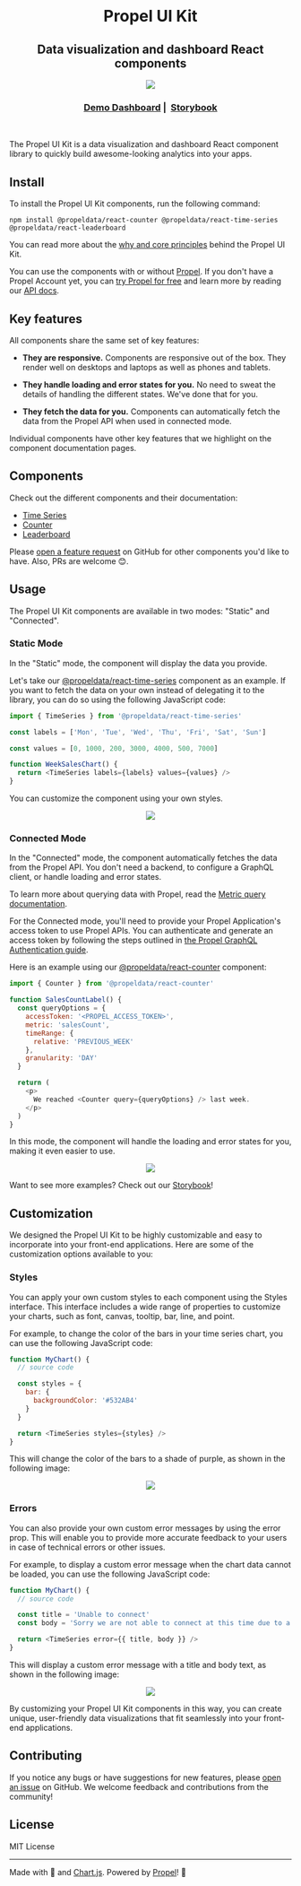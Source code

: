<br />
<div align="center">
<h1>Propel UI Kit</h1>
    <h2> Data visualization and dashboard React components </h2>
  <img src="public/images/UI-kit-header.png"/>
  <h3 align="center">
    <a href="https://propelify.propeldata.com" target="_blank">Demo Dashboard</a> |&nbsp; 
    <a href="https://storybook.propeldata.com" target="_blank">Storybook</a>
  </h3>
</div>
<br />

The Propel UI Kit is a data visualization and dashboard React component library to quickly build awesome-looking analytics into your apps.

## Install

To install the Propel UI Kit components, run the following command:

```shell
npm install @propeldata/react-counter @propeldata/react-time-series @propeldata/react-leaderboard
```

You can read more about the [why and core principles](PRINCIPLES.md) behind the Propel UI Kit.

You can use the components with or without [Propel](https://www.propeldata.com). If you don't have a Propel Account yet, you can [try Propel for free](https://propeldata.com/get-started) and learn more by reading our [API docs](https://propeldata.com/docs).

## Key features

All components share the same set of key features:

- **They are responsive.** Components are responsive out of the box. They render well on desktops and laptops as well as phones and tablets.

- **They handle loading and error states for you.** No need to sweat the details of handling the different states. We've done that for you.

- **They fetch the data for you.** Components can automatically fetch the data from the Propel API when used in connected mode.

Individual components have other key features that we highlight on the component documentation pages.

## Components

Check out the different components and their documentation:

- [Time Series](https://github.com/propeldata/ui-kit/tree/main/packages/react/time-series)
- [Counter](https://github.com/propeldata/ui-kit/tree/main/packages/react/counter)
- [Leaderboard](https://github.com/propeldata/ui-kit/tree/main/packages/react/leaderboard)

Please [open a feature request](https://github.com/propeldata/ui-kit/issues) on GitHub for other components you'd like to have. Also, PRs are welcome 😊.

## Usage

The Propel UI Kit components are available in two modes: "Static" and "Connected".

### Static Mode

In the "Static" mode, the component will display the data you provide.

Let's take our [@propeldata/react-time-series](https://github.com/propeldata/ui-kit/tree/main/packages/react/time-series) component as an example. If you want to fetch the data on your own instead of delegating it to the library, you can do so using the following JavaScript code:

```javascript
import { TimeSeries } from '@propeldata/react-time-series'

const labels = ['Mon', 'Tue', 'Wed', 'Thu', 'Fri', 'Sat', 'Sun']

const values = [0, 1000, 200, 3000, 4000, 500, 7000]

function WeekSalesChart() {
  return <TimeSeries labels={labels} values={values} />
}
```

You can customize the component using your own styles.

<p align="center">
  <img src="public/images/time-series.png"/>
</p>

### Connected Mode

In the "Connected" mode, the component automatically fetches the data from the Propel API. You don't need a backend, to configure a GraphQL client, or handle loading and error states.

To learn more about querying data with Propel, read the [Metric query documentation](https://www.propeldata.com/docs/metrics).

For the Connected mode, you'll need to provide your Propel Application's access token to use Propel APIs. You can authenticate and generate an access token by following the steps outlined in [the Propel GraphQL Authentication guide](https://propeldata.com/docs/api/authentication#step-2-generate-an-access-token).

Here is an example using our [@propeldata/react-counter](https://github.com/propeldata/ui-kit/tree/main/packages/react/time-series) component:

```javascript
import { Counter } from '@propeldata/react-counter'

function SalesCountLabel() {
  const queryOptions = {
    accessToken: '<PROPEL_ACCESS_TOKEN>',
    metric: 'salesCount',
    timeRange: {
      relative: 'PREVIOUS_WEEK'
    },
    granularity: 'DAY'
  }

  return (
    <p>
      We reached <Counter query={queryOptions} /> last week.
    </p>
  )
}
```

In this mode, the component will handle the loading and error states for you, making it even easier to use.

<p align="center">
  <img src="public/images/counter.gif"/>
</p>

Want to see more examples? Check out our [Storybook](https://storybook.propeldata.com)!

## Customization

We designed the Propel UI Kit to be highly customizable and easy to incorporate into your front-end applications. Here are some of the customization options available to you:

### Styles

You can apply your own custom styles to each component using the Styles interface. This interface includes a wide range of properties to customize your charts, such as font, canvas, tooltip, bar, line, and point.

For example, to change the color of the bars in your time series chart, you can use the following JavaScript code:

```javascript
function MyChart() {
  // source code

  const styles = {
    bar: {
      backgroundColor: '#532AB4'
    }
  }

  return <TimeSeries styles={styles} />
}
```

This will change the color of the bars to a shade of purple, as shown in the following image:

<p align="center">
  <img src="public/images/time-series-purple.png"/>
</p>

### Errors

You can also provide your own custom error messages by using the error prop. This will enable you to provide more accurate feedback to your users in case of technical errors or other issues.

For example, to display a custom error message when the chart data cannot be loaded, you can use the following JavaScript code:

```javascript
function MyChart() {
  // source code

  const title = 'Unable to connect'
  const body = 'Sorry we are not able to connect at this time due to a technical error.'

  return <TimeSeries error={{ title, body }} />
}
```

This will display a custom error message with a title and body text, as shown in the following image:

<p align="center">
  <img src="public/images/error.png"/>
</p>

By customizing your Propel UI Kit components in this way, you can create unique, user-friendly data visualizations that fit seamlessly into your front-end applications.

## Contributing

If you notice any bugs or have suggestions for new features, please [open an issue](https://github.com/propeldata/ui-kit/issues) on GitHub. We welcome feedback and contributions from the community!

## License

MIT License

---

Made with 💜 and [Chart.js](https://www.chartjs.org/). Powered by [Propel](https://www.propeldata.com)! 🚀
